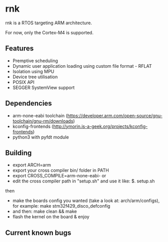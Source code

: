 rnk
===

rnk is a RTOS targeting ARM architecture.

For now, only the Cortex-M4 is supported.

Features
--------

  * Premptive scheduling
  * Dynamic user application loading using custom file format - RFLAT
  * Isolation using MPU
  * Device tree utilisation
  * POSIX API
  * SEGGER SystemView support

Dependencies
------------
  * arm-none-eabi toolchain (https://developer.arm.com/open-source/gnu-toolchain/gnu-rm/downloads)
  * kconfig-frontends (http://ymorin.is-a-geek.org/projects/kconfig-frontends)
  * python3 with pyfdt module

Building
--------
  * export ARCH=arm
  * export your cross compiler bin/ folder in PATH
  * export CROSS_COMPILE=arm-none-eabi-
or
  * edit the cross compiler path in "setup.sh" and use it like: $. setup.sh
  
then
  * make the boards config you wanted (take a look at: arch/arm/configs), for example: make stm32f429_disco_defconfig
  * and then: make clean && make
  * flash the kernel on the board & enjoy

Current known bugs
------------------
